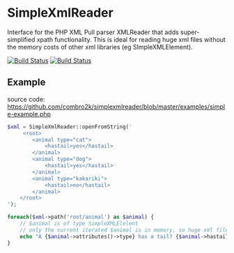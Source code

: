 SimpleXmlReader
===============

Interface for the PHP XML Pull parser XMLReader that adds super-simplified xpath functionality. This is ideal for reading huge xml files without the memory costs of other xml libraries (eg SImpleXMLElement).

[![Build Status](https://travis-ci.org/combro2k/simplexmlreader.png?branch=master)](https://travis-ci.org/SuRaMoN/simplexmlreader)
[![Build Status](https://scrutinizer-ci.com/g/combro2k/simplexmlreader/badges/quality-score.png?b=master)](https://scrutinizer-ci.com/g/combro2k/simplexmlreader/)


Example
-------

source code: https://github.com/combro2k/simplexmlreader/blob/master/examples/simple-example.php

```php
$xml = SimpleXmlReader::openFromString('
	 <root>
		<animal type="cat">
			<hastail>yes</hastail>
		</animal>
		<animal type="dog">
			<hastail>yes</hastail>
		</animal>
		<animal type="kakariki">
			<hastail>no</hastail>
		</animal>
	</root>
');

foreach($xml->path('root/animal') as $animal) {
	// $animal is of type SimpleXMLElelent
	// only the current iterated $animal is in memory, so huge xml files can be read, without much memory consumption
	echo "A {$animal->attributes()->type} has a tail? {$animal->hastail}!\n";
} 
```
